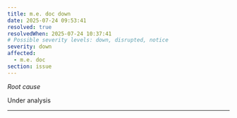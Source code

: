 ```yaml
---
title: m.e. doc down
date: 2025-07-24 09:53:41
resolved: true
resolvedWhen: 2025-07-24 10:37:41
# Possible severity levels: down, disrupted, notice
severity: down
affected:
  - m.e. doc
section: issue
---
```


*Root cause*

Under analysis

---


